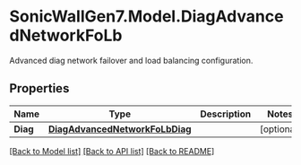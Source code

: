 # SonicWallGen7.Model.DiagAdvancedNetworkFoLb
Advanced diag network failover and load balancing configuration.

## Properties

Name | Type | Description | Notes
------------ | ------------- | ------------- | -------------
**Diag** | [**DiagAdvancedNetworkFoLbDiag**](DiagAdvancedNetworkFoLbDiag.md) |  | [optional] 

[[Back to Model list]](../README.md#documentation-for-models) [[Back to API list]](../README.md#documentation-for-api-endpoints) [[Back to README]](../README.md)


